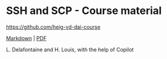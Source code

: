 [markdown]:
  https://github.com/heig-vd-dai-course/heig-vd-dai-course/blob/main/12-ssh-and-scp/PRACTICAL_CONTENT.md
[pdf]:
  https://heig-vd-dai-course.github.io/heig-vd-dai-course/12-ssh-and-scp/12-ssh-and-scp-practical-content.pdf

# SSH and SCP - Course material

<https://github.com/heig-vd-dai-course>

[Markdown][markdown] | [PDF][pdf]

L. Delafontaine and H. Louis, with the help of Copilot
